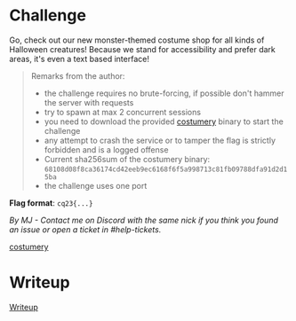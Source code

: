 # Challenge

Go, check out our new monster-themed costume shop for all kinds of Halloween creatures! Because we stand for accessibility and prefer dark areas, it's even a text based interface!

> Remarks from the author:
> * the challenge requires no brute-forcing, if possible don't hammer the server with requests
> * try to spawn at max 2 concurrent sessions
> * you need to download the provided [costumery](files/costumery) binary to start the challenge
> * any attempt to crash the service or to tamper the flag is strictly forbidden and is a logged offense
> * Current sha256sum of the costumery binary: `68108d08f8ca36174cd42eeb9ec6168f6f5a998713c81fb09788dfa91d2d15ba`
> * the challenge uses one port

**Flag format**: `cq23{...}`

*By MJ - Contact me on Discord with the same nick if you think you found an issue or open a ticket in #help-tickets.*

[costumery](files/costumery)

# Writeup

[Writeup](WRITEUP.md)
